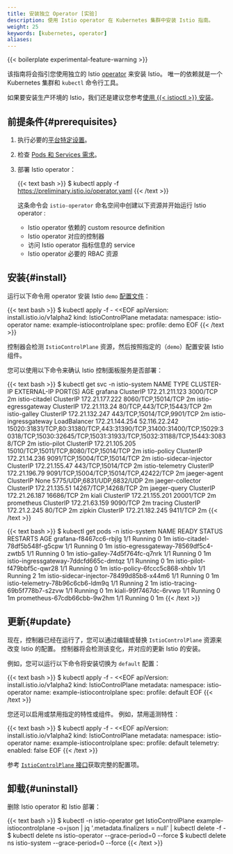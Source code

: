 ```yaml
---
title: 安装独立 Operator [实验]
description: 使用 Istio operator 在 Kubernetes 集群中安装 Istio 指南。
weight: 25
keywords: [kubernetes, operator]
aliases:
---
```


{{< boilerplate experimental-feature-warning >}}

该指南将会指引您使用独立的 Istio [operator](https://kubernetes.io/docs/concepts/extend-kubernetes/operator/) 来安装 Istio。
唯一的依赖就是一个 Kubernetes 集群和 `kubectl` 命令行工具。

如果要安装生产环境的 Istio，我们还是建议您参考[使用 {{< istioctl >}} 安装](/zh/docs/setup/install/istioctl/)。

## 前提条件{#prerequisites}

1. 执行必要的[平台特定设置](/zh/docs/setup/platform-setup/)。

1. 检查 [Pods 和 Services 需求](/zh/docs/ops/deployment/requirements/)。

1. 部署 Istio operator：

    {{< text bash >}}
    $ kubectl apply -f https://preliminary.istio.io/operator.yaml
    {{< /text >}}

    这条命令会 `istio-operator` 命名空间中创建以下资源并开始运行 Istio operator :

    - Istio operator 依赖的 custom resource definition
    - Istio operator 对应的控制器
    - 访问 Istio operator 指标信息的 service
    - Istio operator 必要的 RBAC 资源

## 安装{#install}

运行以下命令用 operator 安装 Istio `demo` [配置文件](/zh/docs/setup/additional-setup/config-profiles/)：

{{< text bash >}}
$ kubectl apply -f - <<EOF
apiVersion: install.istio.io/v1alpha2
kind: IstioControlPlane
metadata:
  namespace: istio-operator
  name: example-istiocontrolplane
spec:
  profile: demo
EOF
{{< /text >}}

控制器会检测 `IstioControlPlane` 资源，然后按照指定的（`demo`）配置安装 Istio 组件。

您可以使用以下命令来确认 Istio 控制面板服务是否部署：

{{< text bash >}}
$ kubectl get svc -n istio-system
NAME                     TYPE           CLUSTER-IP       EXTERNAL-IP     PORT(S)                                                                                                                                      AGE
grafana                  ClusterIP      172.21.211.123   <none>          3000/TCP                                                                                                                                     2m
istio-citadel            ClusterIP      172.21.177.222   <none>          8060/TCP,15014/TCP                                                                                                                           2m
istio-egressgateway      ClusterIP      172.21.113.24    <none>          80/TCP,443/TCP,15443/TCP                                                                                                                     2m
istio-galley             ClusterIP      172.21.132.247   <none>          443/TCP,15014/TCP,9901/TCP                                                                                                                   2m
istio-ingressgateway     LoadBalancer   172.21.144.254   52.116.22.242   15020:31831/TCP,80:31380/TCP,443:31390/TCP,31400:31400/TCP,15029:30318/TCP,15030:32645/TCP,15031:31933/TCP,15032:31188/TCP,15443:30838/TCP   2m
istio-pilot              ClusterIP      172.21.105.205   <none>          15010/TCP,15011/TCP,8080/TCP,15014/TCP                                                                                                       2m
istio-policy             ClusterIP      172.21.14.236    <none>          9091/TCP,15004/TCP,15014/TCP                                                                                                                 2m
istio-sidecar-injector   ClusterIP      172.21.155.47    <none>          443/TCP,15014/TCP                                                                                                                            2m
istio-telemetry          ClusterIP      172.21.196.79    <none>          9091/TCP,15004/TCP,15014/TCP,42422/TCP                                                                                                       2m
jaeger-agent             ClusterIP      None             <none>          5775/UDP,6831/UDP,6832/UDP                                                                                                                   2m
jaeger-collector         ClusterIP      172.21.135.51    <none>          14267/TCP,14268/TCP                                                                                                                          2m
jaeger-query             ClusterIP      172.21.26.187    <none>          16686/TCP                                                                                                                                    2m
kiali                    ClusterIP      172.21.155.201   <none>          20001/TCP                                                                                                                                    2m
prometheus               ClusterIP      172.21.63.159    <none>          9090/TCP                                                                                                                                     2m
tracing                  ClusterIP      172.21.2.245     <none>          80/TCP                                                                                                                                       2m
zipkin                   ClusterIP      172.21.182.245   <none>          9411/TCP                                                                                                                                     2m
{{< /text >}}

{{< text bash >}}
$ kubectl get pods -n istio-system
NAME                                                           READY   STATUS      RESTARTS   AGE
grafana-f8467cc6-rbjlg                                         1/1     Running     0          1m
istio-citadel-78df5b548f-g5cpw                                 1/1     Running     0          1m
istio-egressgateway-78569df5c4-zwtb5                           1/1     Running     0          1m
istio-galley-74d5f764fc-q7nrk                                  1/1     Running     0          1m
istio-ingressgateway-7ddcfd665c-dmtqz                          1/1     Running     0          1m
istio-pilot-f479bbf5c-qwr28                                    1/1     Running     0          1m
istio-policy-6fccc5c868-xhblv                                  1/1     Running     2          1m
istio-sidecar-injector-78499d85b8-x44m6                        1/1     Running     0          1m
istio-telemetry-78b96c6cb6-ldm9q                               1/1     Running     2          1m
istio-tracing-69b5f778b7-s2zvw                                 1/1     Running     0          1m
kiali-99f7467dc-6rvwp                                          1/1     Running     0          1m
prometheus-67cdb66cbb-9w2hm                                    1/1     Running     0          1m
{{< /text >}}

## 更新{#update}

现在，控制器已经在运行了，您可以通过编辑或替换 `IstioControlPlane` 资源来改变 Istio 的配置。
控制器将会检测该变化，并对应的更新 Istio 的安装。

例如，您可以运行以下命令将安装切换为 `default` 配置：

{{< text bash >}}
$ kubectl apply -f - <<EOF
apiVersion: install.istio.io/v1alpha2
kind: IstioControlPlane
metadata:
  namespace: istio-operator
  name: example-istiocontrolplane
spec:
  profile: default
EOF
{{< /text >}}

您还可以启用或禁用指定的特性或组件。
例如，禁用遥测特性：

{{< text bash >}}
$ kubectl apply -f - <<EOF
apiVersion: install.istio.io/v1alpha2
kind: IstioControlPlane
metadata:
  namespace: istio-operator
  name: example-istiocontrolplane
spec:
  profile: default
  telemetry:
    enabled: false
EOF
{{< /text >}}

参考 [`IstioControlPlane` 接口](/zh/docs/reference/config/istio.operator.v1alpha12.pb/)获取完整的配置项。

## 卸载{#uninstall}

删除 Istio operator 和 Istio 部署：

{{< text bash >}}
$ kubectl -n istio-operator get IstioControlPlane example-istiocontrolplane -o=json | jq '.metadata.finalizers = null' | kubectl delete -f -
$ kubectl delete ns istio-operator --grace-period=0 --force
$ kubectl delete ns istio-system --grace-period=0 --force
{{< /text >}}
